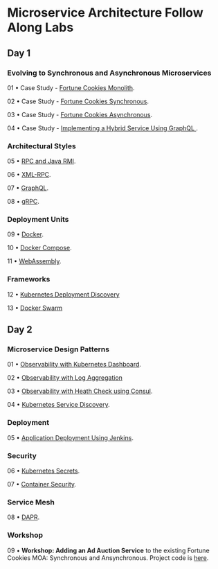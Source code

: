 # Microservice Architecture Follow Along Labs

## Day 1

### Evolving to Synchronous and Asynchronous Microservices

01 • Case Study - [Fortune Cookies Monolith](https://github.com/reselbob/fortune-cookies/tree/master/monolith).

02 • Case Study - [Fortune Cookies Synchronous](https://github.com/reselbob/fortune-cookies/tree/master/microservice-sync).

03 • Case Study - [Fortune Cookies Asynchronous](https://github.com/reselbob/fortune-cookies/tree/master/microservice-async).

04 • Case Study - [Implementing a Hybrid Service Using GraphQL
](Ihttps://github.com/reselbob/seat-saver).

### Architectural Styles

05 • [RPC and Java RMI](https://katacoda.com/reselbob/scenarios/understanding-java-rmi).

06 • [XML-RPC](https://katacoda.com/programmableweb/scenarios/working-with-xml-rpc).

07 • [GraphQL](https://github.com/reselbob/seat-saver).

08 • [gRPC](https://katacoda.com/programmableweb/scenarios/understanding-a-grpc-api).

### Deployment Units

09 • [Docker](https://github.com/reselbob/wisesayings).

10 • [Docker Compose](https://github.com/reselbob/dockerdemos/tree/master/foodcourt).

11 • [WebAssembly](https://github.com/reselbob/innosoft-vmware-05182020/blob/master/webassembly/basic.html).

### Frameworks

12 • [Kubernetes Deployment Discovery](https://github.com/reselbob/k8sdemos/tree/master/deployment-discovery-red-green)

13 • [Docker Swarm](https://github.com/reselbob/dockerdemos/tree/master/foodcourt)


## Day 2

### Microservice Design Patterns

01 • [Observability with Kubernetes Dashboard](https://github.com/reselbob/innosoft-vmware-10202019/tree/master/k8s-dashboard).

02 • [Observability with Log Aggregation](https://github.com/reselbob/dockerdemos/tree/master/travelagent)

03 • [Observability with Heath Check using Consul](https://github.com/reselbob/innosoft-vmware-10202019/tree/master/consul).

04 • [Kubernetes Service Discovery](https://github.com/reselbob/innosoft/tree/master/microservices-architecture/04-service-discovery-k8s).

### Deployment

05 • [Application Deployment Using Jenkins](https://github.com/reselbob/fatjenkins).

### Security

06 • [Kubernetes Secrets](https://github.com/reselbob/innosoft/blob/master/microservices-architecture/supplemental/labs/02-kubernetes-secrets/README.md).

07 • [Container Security](https://github.com/reselbob/dockerdemos/tree/master/security-blankets).

### Service Mesh

08 • [DAPR](https://katacoda.com/reselbob/scenarios/using-dapr).

### Workshop

09 • **Workshop: Adding an Ad Auction Service** to the existing Fortune Cookies MOA: Synchronous and Ansynchronous. Project code is [here](https://github.com/reselbob/fortune-cookies).
